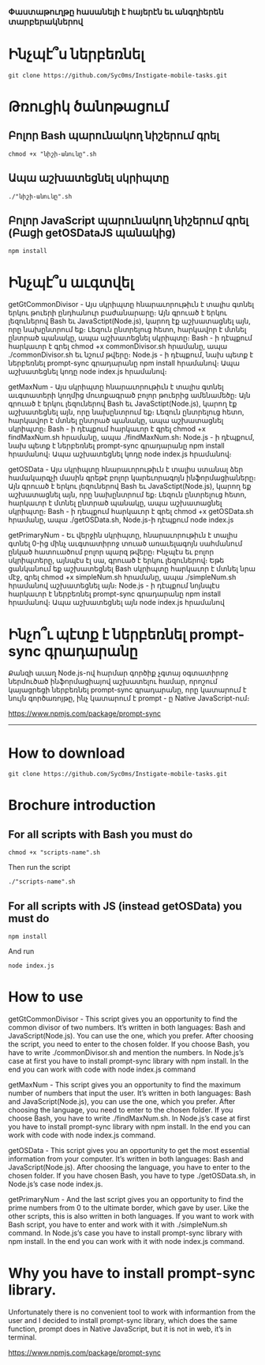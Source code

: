 ### Փաստաթուղթը հասանելի է հայերէն եւ անգղիերեն տարբերակներով



# Ինչպէ՞ս ներբեռնել
```
git clone https://github.com/Syc0ms/Instigate-mobile-tasks.git
```
# Թռուցիկ ծանոթացում

## Բոլոր Bash պարունակող նիշերում գրել 
```
chmod +x "նիշի-անունը".sh
```
## Ապա աշխատեցնել սկրիպտը
```
./"նիշի-անունը".sh
```

## Բոլոր JavaScript պարունակող նիշերում գրել (Բացի getOSDataJS պանակից) 
```
npm install 
```
# Ինչպէ՞ս աւգտվել
getGtCommonDivisor - Այս սկրիպտը հնարաւորութիւն է տալիս գտնել երկու թուերի ընդհանուր բաժանարարը։ Այն գրուած է երկու լեզուներով Bash եւ JavaSctipt(Node.js), կարող էք աշխատացնել այն, որը նախընտրում եք։ Լեզուն ընտրելուց հետո, հարկավոր է մտնել ընտրած պանակը, ապա աշխատեցնել սկրիպտը։ Bash - ի դէպքում հարկաւոր է գրել chmod +x commonDivisor.sh հրամանը, ապա ․/commonDivisor.sh եւ նշում թվերը։ Node.js - ի դէպքում, նախ պետք է ներբեռնել prompt-sync գրադարանը npm install հրամանով։ Ապա աշխատեցնել կոդը node index.js հրամանով։

getMaxNum - Այս սկրիպտը հնարաւորութիւն է տալիս գտնել աւգտատերի կողմից մուտքագրած բոլոր թուերից ամենամեծը։ Այն գրուած է երկու լեզուներով Bash եւ JavaSctipt(Node.js), կարող էք աշխատեցնել այն, որը նախընտրում եք։ Լեզուն ընտրելուց հետո, հարկավոր է մտնել ընտրած պանակը, ապա աշխատացնել սկրիպտը։ Bash - ի դէպքում հարկաւոր է գրել chmod +x findMaxNum.sh հրամանը, ապա ․/findMaxNum.sh։ Node.js - ի դէպքում, նախ պետք է ներբեռնել prompt-sync գրադարանը npm install հրամանով։ Ապա աշխատեցնել կոդը node index.js հրամանով։

getOSData - Այս սկրիպտը հնարաւորութիւն է տալիս ստանալ ձեր համակարգչի մասին գրեթէ բոլոր կարեւորագոյն ինֆորմացիաները։ Այն գրուած է երկու լեզուներով Bash եւ JavaSctipt(Node.js), կարող եք աշխատացնել այն, որը նախընտրում եք։ Լեզուն ընտրելուց հետո, հարկաւոր է մտնել ընտրած պանակը, ապա աշխատացնել սկրիպտը։ Bash - ի դեպքում հարկաւոր է գրել chmod +x getOSData.sh հրամանը, ապա  ․/getOSData.sh, Node.js-ի դէպքում node index.js

getPrimaryNum - Եւ վերջին սկրիպտը, հնարաւորութիւն է տալիս գտնել 0-ից մինչ աւգտատիրոջ տուած առաւելագոյն սահմանում ընկած հատուածում բոլոր պարզ թվերը։ Ինչպէս եւ բոլոր սկրիպտերը, այնպէս էլ սա, գրուած է երկու լեզուներով։ Եթե ցանկանում եք աշխատեցնել Bash սկրիպտը հարկաւոր է մտնել նրա մէջ, գրել chmod +x simpleNum.sh հրամանը, ապա  ./simpleNum.sh հրամանով աշխատեցնել այն։ Node.js - ի դէպքում նոյնպէս հարկաւոր է ներբեռնել prompt-sync գրադարանը npm install հրամանով։ Ապա աշխատեցնել այն node index.js հրամանով

# Ինչո՞ւ պէտք է ներբեռնել prompt-sync գրադարանը
Քանզի աւաղ Node.js-ով հարմար գործիք չգտայ օգտատիրոջ ներմուծած ինֆորմացիայով աշխատելու համար, որոշում կայացրեցի ներբեռնել prompt-sync գրադարանը, որը կատարում է նույն գործառոյթը, ինչ կատարում է prompt - ը Native JavaScript-ում։

https://www.npmjs.com/package/prompt-sync


---------------------------------------------------------------------------------------------------------------------------------------------------------

# How to download
```
git clone https://github.com/Syc0ms/Instigate-mobile-tasks.git
```

# Brochure introduction
## For all scripts with Bash you must do

```
chmod +x "scripts-name".sh
```
Then run the script
```
./"scripts-name".sh
```
## For all scripts with JS (instead getOSData) you must do
```
npm install
```
And run 
```
node index.js
```

# How to use

getGtCommonDivisor - This script gives you an opportunity to find the common divisor of two numbers. It’s written in both languages: Bash and JavaScript(Node.js). You can use the one, which you prefer. After choosing the script, you need to enter to the chosen folder. If you choose Bash, you have to write ./commonDivisor.sh and mention the numbers. In Node.js’s case at first you have to install prompt-sync library with npm install. In the end you can work with code with node index.js command

getMaxNum - This script gives you an opportunity to find the maximum number of numbers that input the user. It’s written in both languages: Bash and JavaScript(Node.js), you can use the one, which you prefer. After choosing the language, you need to enter to the chosen folder. If you choose Bash, you have to write ./findMaxNum.sh. In Node.js’s case at first you have to install prompt-sync library with npm install. In the end you can work with code with node index.js command.

getOSData - This script gives you an opportunity to get the most essential information from your computer. It’s written in both languages: Bash and JavaScript(Node.js). After choosing the language, you have to enter to the chosen folder.  If you have chosen Bash, you have to type ./getOSData.sh, in Node.js’s case node index.js.

getPrimaryNum - And the last script gives you an opportunity to find the prime numbers from 0 to the ultimate border, which gave by user. Like the other scripts, this is also written in both languages. If you want to work with Bash script, you have to enter and work with it with ./simpleNum.sh command. In Node.js’s case you have to install prompt-sync library with npm install. In the end you can work with it with node index.js command.

# Why you have to install prompt-sync library.

Unfortunately there is no convenient tool to work with informantion from the user and I decided to install prompt-sync library, which does the same function, prompt does in Native JavaScript, but it is not in web, it’s in terminal.

https://www.npmjs.com/package/prompt-sync

